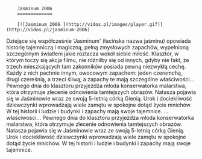 
        Jasminum 2006 
        =============
        
        [![Jasminum 2006 ](http://vidos.pl/images/player.gif)](http://vidos.pl/jasminum-2006)
        
        
 Dziejące się współcześnie 'Jasminum' (łacińska nazwa jaśminu) opowiada historię tajemniczą i magiczną, pełną zmysłowych zapachów, wypełnioną szczególnym światłem jakie roztacza wokół siebie miłość. Klasztor, w którym toczy się akcja filmu, nie różniłby się od innych, gdyby nie fakt, że trzech mieszkających tam zakonników posiada pewną niezwykłą cechę. Każdy z nich pachnie innym, owocowym zapachem: jeden czeremchą, drugi czereśnią, a trzeci śliwą, a zapachy te mają szczególne właściwości... Pewnego dnia do klasztoru przyjeżdża młoda konserwatorka malarstwa, która otrzymuje zlecenie odnowienia tamtejszych obrazów. Natasza pojawia się w Jaśminowie wraz ze swoją 5-letnią córką Gienią. Urok i dociekliwość dziewczynki wprowadzają wiele zamętu w spokojne dotąd życie mnichów. W tej historii i ludzie i budynki i zapachy mają swoje tajemnice.  ... właściwości... Pewnego dnia do klasztoru przyjeżdża młoda konserwatorka malarstwa, która otrzymuje zlecenie odnowienia tamtejszych obrazów. Natasza pojawia się w Jaśminowie wraz ze swoją 5-letnią córką Gienią. Urok i dociekliwość dziewczynki wprowadzają wiele zamętu w spokojne dotąd życie mnichów. W tej historii i ludzie i budynki i zapachy mają swoje tajemnice.
    